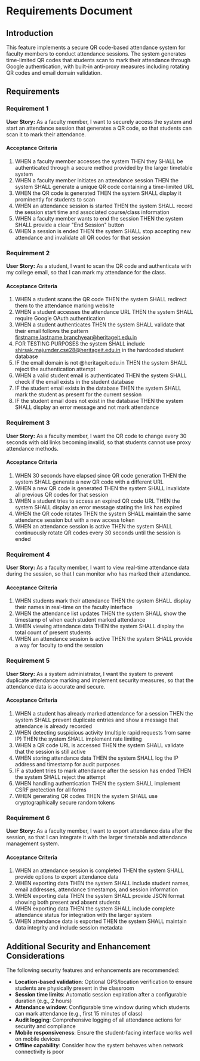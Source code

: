 # Requirements Document

## Introduction

This feature implements a secure QR code-based attendance system for faculty members to conduct attendance sessions. The system generates time-limited QR codes that students scan to mark their attendance through Google authentication, with built-in anti-proxy measures including rotating QR codes and email domain validation.

## Requirements

### Requirement 1

**User Story:** As a faculty member, I want to securely access the system and start an attendance session that generates a QR code, so that students can scan it to mark their attendance.

#### Acceptance Criteria

1. WHEN a faculty member accesses the system THEN they SHALL be authenticated through a secure method provided by the larger timetable system
2. WHEN a faculty member initiates an attendance session THEN the system SHALL generate a unique QR code containing a time-limited URL
3. WHEN the QR code is generated THEN the system SHALL display it prominently for students to scan
4. WHEN an attendance session is started THEN the system SHALL record the session start time and associated course/class information
5. WHEN a faculty member wants to end the session THEN the system SHALL provide a clear "End Session" button
6. WHEN a session is ended THEN the system SHALL stop accepting new attendance and invalidate all QR codes for that session

### Requirement 2

**User Story:** As a student, I want to scan the QR code and authenticate with my college email, so that I can mark my attendance for the class.

#### Acceptance Criteria

1. WHEN a student scans the QR code THEN the system SHALL redirect them to the attendance marking website
2. WHEN a student accesses the attendance URL THEN the system SHALL require Google OAuth authentication
3. WHEN a student authenticates THEN the system SHALL validate that their email follows the pattern firstname.lastname.branchyear@heritageit.edu.in
4. FOR TESTING PURPOSES the system SHALL include shirsak.majumder.cse28@heritageit.edu.in in the hardcoded student database
4. IF the email domain is not @heritageit.edu.in THEN the system SHALL reject the authentication attempt
5. WHEN a valid student email is authenticated THEN the system SHALL check if the email exists in the student database
6. IF the student email exists in the database THEN the system SHALL mark the student as present for the current session
7. IF the student email does not exist in the database THEN the system SHALL display an error message and not mark attendance

### Requirement 3

**User Story:** As a faculty member, I want the QR code to change every 30 seconds with old links becoming invalid, so that students cannot use proxy attendance methods.

#### Acceptance Criteria

1. WHEN 30 seconds have elapsed since QR code generation THEN the system SHALL generate a new QR code with a different URL
2. WHEN a new QR code is generated THEN the system SHALL invalidate all previous QR codes for that session
3. WHEN a student tries to access an expired QR code URL THEN the system SHALL display an error message stating the link has expired
4. WHEN the QR code rotates THEN the system SHALL maintain the same attendance session but with a new access token
5. WHEN an attendance session is active THEN the system SHALL continuously rotate QR codes every 30 seconds until the session is ended

### Requirement 4

**User Story:** As a faculty member, I want to view real-time attendance data during the session, so that I can monitor who has marked their attendance.

#### Acceptance Criteria

1. WHEN students mark their attendance THEN the system SHALL display their names in real-time on the faculty interface
2. WHEN the attendance list updates THEN the system SHALL show the timestamp of when each student marked attendance
3. WHEN viewing attendance data THEN the system SHALL display the total count of present students
4. WHEN an attendance session is active THEN the system SHALL provide a way for faculty to end the session

### Requirement 5

**User Story:** As a system administrator, I want the system to prevent duplicate attendance marking and implement security measures, so that the attendance data is accurate and secure.

#### Acceptance Criteria

1. WHEN a student has already marked attendance for a session THEN the system SHALL prevent duplicate entries and show a message that attendance is already recorded
2. WHEN detecting suspicious activity (multiple rapid requests from same IP) THEN the system SHALL implement rate limiting
3. WHEN a QR code URL is accessed THEN the system SHALL validate that the session is still active
4. WHEN storing attendance data THEN the system SHALL log the IP address and timestamp for audit purposes
5. IF a student tries to mark attendance after the session has ended THEN the system SHALL reject the attempt
6. WHEN handling authentication THEN the system SHALL implement CSRF protection for all forms
7. WHEN generating QR codes THEN the system SHALL use cryptographically secure random tokens

### Requirement 6

**User Story:** As a faculty member, I want to export attendance data after the session, so that I can integrate it with the larger timetable and attendance management system.

#### Acceptance Criteria

1. WHEN an attendance session is completed THEN the system SHALL provide options to export attendance data
2. WHEN exporting data THEN the system SHALL include student names, email addresses, attendance timestamps, and session information
3. WHEN exporting data THEN the system SHALL provide JSON format showing both present and absent students
4. WHEN exporting data THEN the system SHALL include complete attendance status for integration with the larger system
4. WHEN attendance data is exported THEN the system SHALL maintain data integrity and include session metadata

## Additional Security and Enhancement Considerations

The following security features and enhancements are recommended:

- **Location-based validation**: Optional GPS/location verification to ensure students are physically present in the classroom
- **Session time limits**: Automatic session expiration after a configurable duration (e.g., 2 hours)
- **Attendance window**: Configurable time window during which students can mark attendance (e.g., first 15 minutes of class)
- **Audit logging**: Comprehensive logging of all attendance actions for security and compliance
- **Mobile responsiveness**: Ensure the student-facing interface works well on mobile devices
- **Offline capability**: Consider how the system behaves when network connectivity is poor
